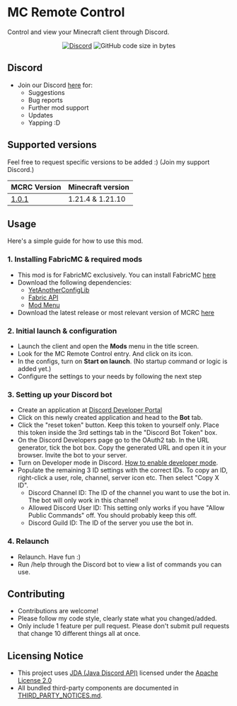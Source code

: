 # MC Remote Control
Control and view your Minecraft client through Discord.

<div align="center">
    <a href="https://discord.gg/2b2tism"><img src="https://img.shields.io/discord/1340108466370641960?logo=discord" alt="Discord"/></a>
    <img src="https://img.shields.io/github/languages/code-size/Cypphi/mc-remote-control" alt="GitHub code size in bytes"/>
</div>

## Discord
- Join our Discord [here](https://discord.gg/2b2tism) for:
  - Suggestions
  - Bug reports
  - Further mod support
  - Updates
  - Yapping :D

## Supported versions
Feel free to request specific versions to be added :) (Join my support Discord.)

| MCRC Version                                                            | Minecraft version |
|-------------------------------------------------------------------------|-------------------|
| [1.0.1](https://github.com/Cypphi/mc-remote-control/releases/tag/1.0.1) | 1.21.4 & 1.21.10  |


## Usage
Here's a simple guide for how to use this mod.

### 1. Installing FabricMC & required mods
- This mod is for FabricMC exclusively. You can install FabricMC [here](https://fabricmc.net/use/installer/)
- Download the following dependencies:
  - [YetAnotherConfigLib](https://modrinth.com/mod/yacl)
  - [Fabric API](https://modrinth.com/mod/fabric-api)
  - [Mod Menu](https://modrinth.com/mod/modmenu)
- Download the latest release or most relevant version of MCRC [here](https://github.com/Cypphi/mc-remote-control/releases)

### 2. Initial launch & configuration
- Launch the client and open the **Mods** menu in the title screen. 
- Look for the MC Remote Control entry. And click on its icon.
- In the configs, turn on **Start on launch**. (No startup command or logic is added yet.)
- Configure the settings to your needs by following the next step

### 3. Setting up your Discord bot
- Create an application at [Discord Developer Portal](https://discord.com/developers/applications)
- Click on this newly created application and head to the **Bot** tab.
- Click the "reset token" button. Keep this token to yourself only. Place this token inside the 3rd settings tab in the "Discord Bot Token" box.
- On the Discord Developers page go to the OAuth2 tab. In the URL generator, tick the bot box. Copy the generated URL and open it in your browser. Invite the bot to your server.
- Turn on Developer mode in Discord. [How to enable developer mode](https://help.mee6.xyz/support/solutions/articles/101000482629-how-to-enable-developer-mode).
- Populate the remaining 3 ID settings with the correct IDs. To copy an ID, right-click a user, role, channel, server icon etc. Then select "Copy X ID".
  - Discord Channel ID: The ID of the channel you want to use the bot in. The bot will only work in this channel!
  - Allowed Discord User ID: This setting only works if you have "Allow Public Commands" off. You should probably keep this off.
  - Discord Guild ID: The ID of the server you use the bot in.

### 4. Relaunch
- Relaunch. Have fun :)
- Run /help through the Discord bot to view a list of commands you can use.

## Contributing
- Contributions are welcome!
- Please follow my code style, clearly state what you changed/added.
- Only include 1 feature per pull request. Please don't submit pull requests that change 10 different things all at once.

## Licensing Notice
- This project uses [JDA (Java Discord API)](https://github.com/discord-jda/JDA)
  licensed under the [Apache License 2.0](https://www.apache.org/licenses/LICENSE-2.0)
- All bundled third-party components are documented in [THIRD_PARTY_NOTICES.md](THIRD_PARTY_NOTICES.md).
